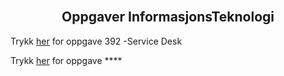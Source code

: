 
<html lang="en">
<head>
    <meta charset="UTF-8">
    <meta name="viewport" content="width=device-width, initial-scale=1.0">
    <meta http-equiv="X-UA-Compatible" content="ie=edge">


</head>
<center>
<body>
    <br>
<h2>Oppgaver InformasjonsTeknologi</h2>
    <p style="text-align:left;"> Trykk <a href="https://marcusrams.github.io/tollef-og-marcus/392/Github Tutorial.html">her</a> for oppgave 392 -Service Desk </p>
    <p style="text-align:left;"> Trykk <a href="https://marcusrams.github.io/tollef-og-marcus/392/Github Tutorial.html">her</a> for oppgave **** </p> 
<br>
<br>
<br>
<br>

    
</body>
</html>
